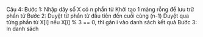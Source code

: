 Câu 4:
Bước 1: Nhập dãy số X có n phần tử
        Khởi tạo 1 mảng rỗng để lưu trữ phần tử
Bước 2: Duyệt từ phẩn từ đầu tiên đến cuối cùng (n-1)
        Duyệt qua từng phần tử X[i] nếu X[i] % 3 == 0, thì gán i vào danh sách kết quả
Bước 3: In danh sách